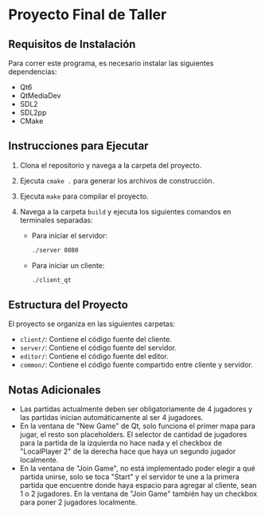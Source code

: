 # Proyecto Final de Taller

## Requisitos de Instalación

Para correr este programa, es necesario instalar las siguientes dependencias:
- Qt6
- QtMediaDev
- SDL2
- SDL2pp
- CMake

## Instrucciones para Ejecutar

1. Clona el repositorio y navega a la carpeta del proyecto.
2. Ejecuta `cmake .` para generar los archivos de construcción.
3. Ejecuta `make` para compilar el proyecto.
4. Navega a la carpeta `build` y ejecuta los siguientes comandos en terminales separadas:

   - Para iniciar el servidor:
     ```sh
     ./server 8080
     ```

   - Para iniciar un cliente:
     ```sh
     ./client_qt
     ```

## Estructura del Proyecto

El proyecto se organiza en las siguientes carpetas:

- `client/`: Contiene el código fuente del cliente.
- `server/`: Contiene el código fuente del servidor.
- `editor/`: Contiene el código fuente del editor.
- `common/`: Contiene el código fuente compartido entre cliente y servidor.

## Notas Adicionales

- Las partidas actualmente deben ser obligatoriamente de 4 jugadores y las partidas inician automáticamente al ser 4 jugadores.
- En la ventana de "New Game" de Qt, solo funciona el primer mapa para jugar, el resto son placeholders. El selector de cantidad de jugadores para la partida de la izquierda no hace nada y el checkbox de "LocalPlayer 2" de la derecha hace que haya un segundo jugador localmente.
- En la ventana de "Join Game", no está implementado poder elegir a qué partida unirse, solo se toca "Start" y el servidor te une a la primera partida que encuentre donde haya espacio para agregar al cliente, sean 1 o 2 jugadores. En la ventana de "Join Game" también hay un checkbox para poner 2 jugadores localmente.




